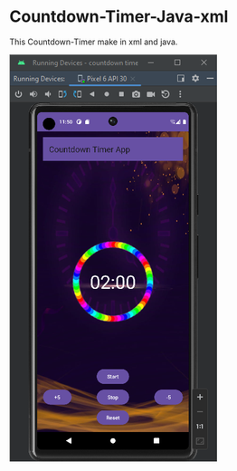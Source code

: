 # Countdown-Timer-Java-xml
This Countdown-Timer make in xml and java.

![Countdown-Timer-Java-xml](https://github.com/MuhammadAsifJawad/Countdown-Timer-Java-xml/blob/main/screenshort/screenshort.png)
